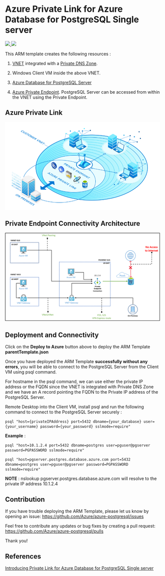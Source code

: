 # Azure Private Link for Azure Database for PostgreSQL Single server


<a href="https://portal.azure.com/#create/Microsoft.Template/uri/https%3A%2F%2Fraw.githubusercontent.com%2FAzure%2Fazure-postgresql%2Fmaster%2Farm-templates%2FExampleWithPrivateLink%2FNewServerAndVnet%2FparentTemplate.json" target="_blank">
    <img src="http://azuredeploy.net/deploybutton.png" />
</a>
<a href="http://armviz.io/#/?load=https%3A%2F%2Fraw.githubusercontent.com%2FAzure%2Fazure-postgresql%2Fmaster%2Farm-templates%2FExampleWithPrivateLink%2FNewServerAndVnet%2FparentTemplate.json" target="_blank">
    <img src="http://armviz.io/visualizebutton.png"/>
</a>

This ARM template creates the following resources : 

1. [VNET](https://docs.microsoft.com/en-us/azure/virtual-network/virtual-networks-overview)
integrated with a [Private DNS Zone](https://docs.microsoft.com/en-us/azure/dns/private-dns-overview). 

2. Windows Client VM inside the above VNET.

3. [Azure Database for PostgreSQL Server](https://docs.microsoft.com/en-us/azure/postgresql/overview)

4. [Azure Private Endpoint](https://docs.microsoft.com/en-us/azure/private-link/private-endpoint-overview). 
   PostgreSQL Server can be accessed from within the VNET using the Private Endpoint. 


## Azure Private Link

![Architecture](https://raw.githubusercontent.com/Azure/azure-postgresql/master/arm-templates/ExampleWithPrivateLink/NewServerAndVnet/privatelink.jpg)

## Private Endpoint Connectivity Architecture

![PrivateEndpoint](https://raw.githubusercontent.com/Azure/azure-postgresql/master/arm-templates/ExampleWithPrivateLink/NewServerAndVnet/vnetprivateipoverview.jpg)


## Deployment and Connectivity

Click on the **Deploy to Azure** button above to deploy the ARM Template **parentTemplate.json**

Once you have deployed the ARM Template **successfully without any errors**, you will be able to connect to the PostgreSQL Server from the Client VM using psql command. 

For hostname in the psql command, we can use either the private IP address or the FQDN since the VNET is integrated with Private DNS Zone and we have an A record pointing the FQDN to the Private IP address of the PostgreSQL Server. 

Remote Desktop into the Client VM, install psql and run the following command to connect to the PostgreSQL Server securely : 

```
psql "host={privateIPAddress} port=5432 dbname={your_database} user={your_username} password={your_password} sslmode=require"
```

**Example** : 

```
psql "host=10.1.2.4 port=5432 dbname=postgres user=pguser@pgserver password=PGPASSWORD sslmode=require"
```

```
psql "host=pgserver.postgres.database.azure.com port=5432 dbname=postgres user=pguser@pgserver password=PGPASSWORD sslmode=require"
```

**NOTE** : nslookup pgserver.postgres.database.azure.com will resolve to the private IP address 10.1.2.4 


## Contribution 


If you have trouble deploying the ARM Template, please let us know by opening an issue: https://github.com/Azure/azure-postgresql/issues

Feel free to contribute any updates or bug fixes by creating a pull request: https://github.com/Azure/azure-postgresql/pulls

Thank you!

## References 

[Introducing Private Link for Azure Database for PostgreSQL Single server](https://techcommunity.microsoft.com/t5/azure-database-for-postgresql/introducing-private-link-for-azure-database-for-postgresql/ba-p/1088068)


